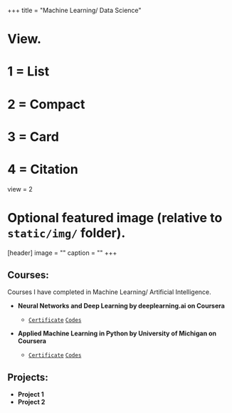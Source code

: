 +++
title = "Machine Learning/ Data Science"

# View.
#   1 = List
#   2 = Compact
#   3 = Card
#   4 = Citation
view = 2

# Optional featured image (relative to `static/img/` folder).
[header]
image = ""
caption = ""
+++

## Courses:

Courses I have completed in Machine Learning/ Artificial Intelligence.

* **Neural Networks and Deep Learning by deeplearning.ai on Coursera**
  - [`Certificate`](https://www.coursera.org/account/accomplishments/certificate/9KEXVC9NF4M9)
    [`Codes`](https://github.com/jugalm/Neural-Networks-and-Deep-Learning-by-deeplearning.ai)

* **Applied Machine Learning in Python by University of Michigan on Coursera**
  - [`Certificate`](https://www.coursera.org/account/accomplishments/certificate/ZJKGQGPS93RW)
  [`Codes`](https://github.com/jugalm/Applied-Machine-Learning-in-Python-University-of-Michigan)

## Projects:

* **Project 1**
* **Project 2**
